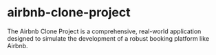 # airbnb-clone-project
The Airbnb Clone Project is a comprehensive, real-world application designed to simulate the development of a robust booking platform like Airbnb. 
